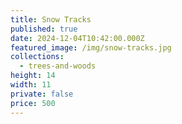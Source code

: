 ```yaml
---
title: Snow Tracks
published: true
date: 2024-12-04T10:42:00.000Z
featured_image: /img/snow-tracks.jpg
collections:
  - trees-and-woods
height: 14
width: 11
private: false
price: 500
---
```

